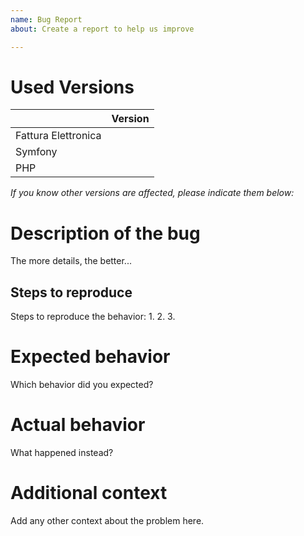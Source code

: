 ```yaml
---
name: Bug Report
about: Create a report to help us improve

---
```

# Used Versions

|    | Version
| --- | ---
| Fattura Elettronica |
| Symfony |
| PHP |

*If you know other versions are affected, please indicate them below:*

# Description of the bug
The more details, the better...

## Steps to reproduce
Steps to reproduce the behavior:
1.
2.
3.

# Expected behavior
Which behavior did you expected?

# Actual behavior
What happened instead?

# Additional context
Add any other context about the problem here.
